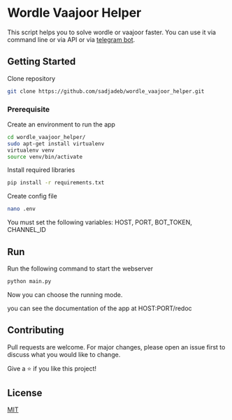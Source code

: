 # Wordle Vaajoor Helper

This script helps you to solve wordle or vaajoor faster.
You can use it via command line or via API or via [telegram bot]('https://t.me/wordle_vaajoor_bot').

## Getting Started

Clone repository

```bash
git clone https://github.com/sadjadeb/wordle_vaajoor_helper.git
```

### Prerequisite

Create an environment to run the app

```bash
cd wordle_vaajoor_helper/
sudo apt-get install virtualenv
virtualenv venv
source venv/bin/activate
```

Install required libraries

```bash
pip install -r requirements.txt
```

Create config file

```bash
nano .env
```
You must set the following variables:
HOST, PORT, BOT_TOKEN, CHANNEL_ID

## Run

Run the following command to start the webserver

```bash
python main.py
```
Now you can choose the running mode.


you can see the documentation of the app at HOST:PORT/redoc

## Contributing

Pull requests are welcome. For major changes, please open an issue first to discuss what you would like to change.

Give a ⭐️ if you like this project!

## License

[MIT](https://github.com/sadjadeb/wordle_vaajoor_helper/blob/master/LICENSE)